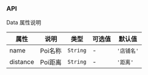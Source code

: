 ### API

Data 属性说明

| 属性 | 说明 | 类型 | 可选值 | 默认值 |
| --- | --- | --- | --- | --- |
| name | Poi名称 | `String` | - | `'店铺名'` |
| distance | Poi距离 | `String` | - | `'距离'` |
